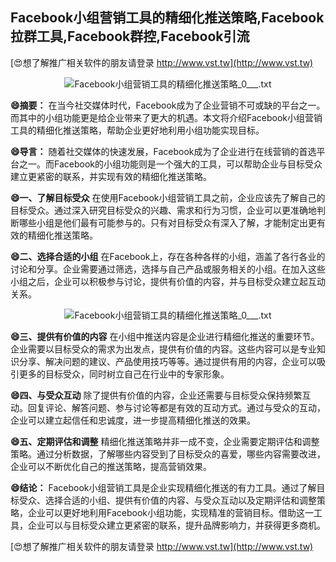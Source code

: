 ## **Facebook小组营销工具的精细化推送策略,Facebook拉群工具,Facebook群控,Facebook引流**

[😍想了解推广相关软件的朋友请登录 http://www.vst.tw](http://www.vst.tw)

 <center><img src="https://vst.tw/MP4/tuiguang/png/7.png" alt="Facebook小组营销工具的精细化推送策略_0___.txt"></center>

**😄摘要：**
在当今社交媒体时代，Facebook成为了企业营销不可或缺的平台之一。而其中的小组功能更是给企业带来了更大的机遇。本文将介绍Facebook小组营销工具的精细化推送策略，帮助企业更好地利用小组功能实现目标。

**😄导言：**
随着社交媒体的快速发展，Facebook成为了企业进行在线营销的首选平台之一。而Facebook的小组功能则是一个强大的工具，可以帮助企业与目标受众建立更紧密的联系，并实现有效的精细化推送策略。

**😄一、了解目标受众**
在使用Facebook小组营销工具之前，企业应该先了解自己的目标受众。通过深入研究目标受众的兴趣、需求和行为习惯，企业可以更准确地判断哪些小组是他们最有可能参与的。只有对目标受众有深入了解，才能制定出更有效的精细化推送策略。

**😄二、选择合适的小组**
在Facebook上，存在各种各样的小组，涵盖了各行各业的讨论和分享。企业需要通过筛选，选择与自己产品或服务相关的小组。在加入这些小组之后，企业可以积极参与讨论，提供有价值的内容，并与目标受众建立起互动关系。

 <center><img src="https://vst.tw/MP4/tuiguang/png/8.png" alt="Facebook小组营销工具的精细化推送策略_0___.txt"></center>

**😄三、提供有价值的内容**
在小组中推送内容是企业进行精细化推送的重要环节。企业需要以目标受众的需求为出发点，提供有价值的内容。这些内容可以是专业知识分享、解决问题的建议、产品使用技巧等等。通过提供有用的内容，企业可以吸引更多的目标受众，同时树立自己在行业中的专家形象。

**😄四、与受众互动**
除了提供有价值的内容，企业还需要与目标受众保持频繁互动。回复评论、解答问题、参与讨论等都是有效的互动方式。通过与受众的互动，企业可以建立起信任和忠诚度，进一步提高精细化推送的效果。

**😄五、定期评估和调整**
精细化推送策略并非一成不变，企业需要定期评估和调整策略。通过分析数据，了解哪些内容受到了目标受众的喜爱，哪些内容需要改进，企业可以不断优化自己的推送策略，提高营销效果。

**😄结论：**
Facebook小组营销工具是企业实现精细化推送的有力工具。通过了解目标受众、选择合适的小组、提供有价值的内容、与受众互动以及定期评估和调整策略，企业可以更好地利用Facebook小组功能，实现精准的营销目标。借助这一工具，企业可以与目标受众建立更紧密的联系，提升品牌影响力，并获得更多商机。

[😍想了解推广相关软件的朋友请登录 http://www.vst.tw](http://www.vst.tw)




